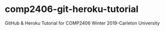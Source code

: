 # comp2406-git-heroku-tutorial
GitHub &amp; Heroku Tutorial for COMP2406 Winter 2019-Carleton University
